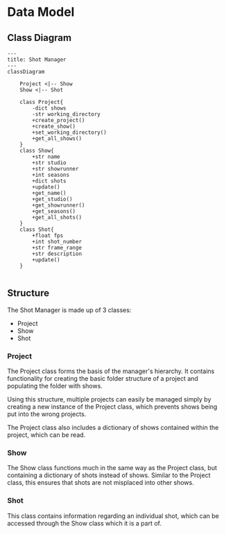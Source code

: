 # Data Model

## Class Diagram

```mermaid
---
title: Shot Manager
---
classDiagram

    Project <|-- Show
    Show <|-- Shot

    class Project{
        -dict shows
        -str working_directory
        +create_project()
        +create_show()
        +set_working_directory()
        +get_all_shows()
    }
    class Show{
        +str name
        +str studio
        +str showrunner
        +int seasons
        +dict shots
        +update()
        +get_name()
        +get_studio()
        +get_showrunner()
        +get_seasons()
        +get_all_shots()
    }
    class Shot{
        +float fps
        +int shot_number
        +str frame_range
        +str description
        +update()
    }


```
## Structure

The Shot Manager is made up of 3 classes:
- Project
- Show
- Shot

### Project
The Project class forms the basis of the manager's hierarchy. It contains functionality for creating the basic folder structure of a project and populating the folder with shows.

Using this structure, multiple projects can easily be managed simply by creating a new instance of the Project class, which prevents shows being put into the wrong projects.

The Project class also includes a dictionary of shows contained within the project, which can be read.

### Show
The Show class functions much in the same way as the Project class, but containing a dictionary of shots instead of shows. Similar to the Project class, this ensures that shots are not misplaced into other shows.

### Shot
This class contains information regarding an individual shot, which can be accessed through the Show class which it is a part of.